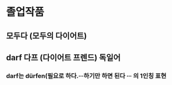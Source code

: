 # 졸업작품

## 모두다 (모두의 다이어트)

## darf 다프 (다이어트 프렌드) 독일어

### darf는 dürfen(필요로 하다.∙∙∙하기만 하면 된다 ∙∙∙ 의 1인칭 표현
